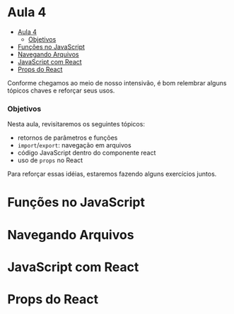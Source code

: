 # Aula 4

- [Aula 4](#aula-4)
  - [Objetivos](#objetivos)
- [Funções no JavaScript](#funções-no-javascript)
- [Navegando Arquivos](#navegando-arquivos)
- [JavaScript com React](#javascript-com-react)
- [Props do React](#props-do-react)

Conforme chegamos ao meio de nosso intensivão, é bom relembrar alguns tópicos chaves e reforçar seus usos.

### Objetivos

Nesta aula, revisitaremos os seguintes tópicos:

- retornos de parâmetros e funções
- `import`/`export`: navegação em arquivos
- código JavaScript dentro do componente react
- uso de `props` no React

Para reforçar essas idéias, estaremos fazendo alguns exercícios juntos.

# Funções no JavaScript

# Navegando Arquivos

# JavaScript com React

# Props do React
